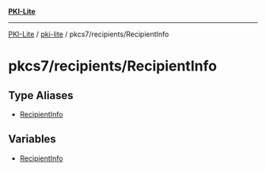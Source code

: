 [**PKI-Lite**](../../../../README.md)

---

[PKI-Lite](../../../../README.md) / [pki-lite](../../../README.md) / pkcs7/recipients/RecipientInfo

# pkcs7/recipients/RecipientInfo

## Type Aliases

- [RecipientInfo](type-aliases/RecipientInfo.md)

## Variables

- [RecipientInfo](variables/RecipientInfo.md)

